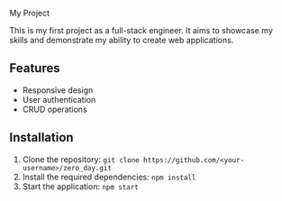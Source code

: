 My Project

This is my first project as a full-stack engineer. It aims to showcase my skills and demonstrate my ability to create web applications.

## Features

- Responsive design
- User authentication
- CRUD operations

## Installation

1. Clone the repository: `git clone https://github.com/<your-username>/zero_day.git`
2. Install the required dependencies: `npm install`
3. Start the application: `npm start`

